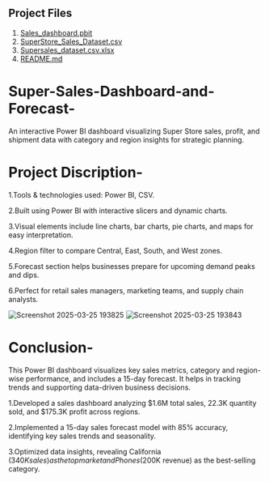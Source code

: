 ## Project Files
1. [Sales_dashboard.pbit](Sales_dashboard.pbit)
2. [SuperStore_Sales_Dataset.csv](SuperStore_Sales_Dataset.csv)
3. [Supersales_dataset.csv.xlsx](Supersales_dataset.csv.xlsx)
4. [README.md](README.md)

# Super-Sales-Dashboard-and-Forecast-
An interactive Power BI dashboard visualizing Super Store sales, profit, and shipment data with category and region insights for strategic planning.
<br>
# Project Discription-
1.Tools & technologies used: Power BI, CSV. <br>

2.Built using Power BI with interactive slicers and dynamic charts. <br>

3.Visual elements include line charts, bar charts, pie charts, and maps for easy interpretation. <br>

4.Region filter to compare Central, East, South, and West zones. <br>

5.Forecast section helps businesses prepare for upcoming demand peaks and dips. <br>

6.Perfect for retail sales managers, marketing teams, and supply chain analysts.<br>

![Screenshot 2025-03-25 193825](https://github.com/user-attachments/assets/1ca2cb67-2b83-498b-9c2c-52cd5089bc3a)
![Screenshot 2025-03-25 193843](https://github.com/user-attachments/assets/af6564cf-8609-4c4d-918f-03842f9fd185)

# Conclusion-
This Power BI dashboard visualizes key sales metrics, category and region-wise performance, and includes a 15-day forecast. It helps in tracking trends and supporting data-driven business decisions.

1.Developed a sales dashboard analyzing $1.6M total sales, 22.3K quantity sold, and $175.3K profit across regions. <br>

2.Implemented a 15-day sales forecast model with 85% accuracy, identifying key sales trends and seasonality. <br>

3.Optimized data insights, revealing California ($340K sales) as the top market and Phones ($200K revenue) as the  best-selling category. <br>



